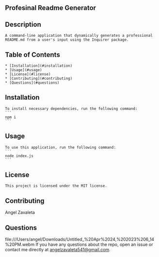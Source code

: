 
## Profesinal Readme Generator

## Description
	A command-line application that dynamically generates a professional README.md from a user's input using the Inquirer package.

## Table of Contents
	* [Installation](#installation)
	* [Usage](#usage)
	* [License](#license)
	* [Contributing](#contributing)
	* [Questions](#questions)

## Installation
	To install necessary dependencies, run the following command:
	```
	npm i
	```

## Usage
	To use this application, run the following command:
	```
	node index.js
	```

## License
	This project is licensed under the MIT license.

## Contributing
Angel Zavaleta

## Questions
file:///Users/angel/Downloads/Untitled_%20Apr%2024,%202023%206_14%20PM.webm
	If you have any questions about the repo, open an issue or contact me directly at angelzavaleta541@gmail.com.